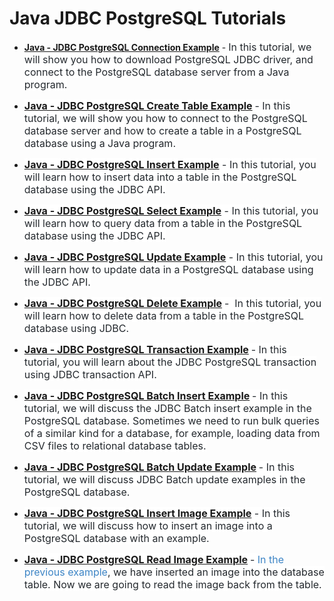 
# Java JDBC PostgreSQL Tutorials

<div>
<div style="text-align: left;">
</div>
<ul style="text-align: left;">
<li><a href="https://www.javaguides.net/2020/02/java-jdbc-postgresql-connection-example.html" target="_blank"><b>Java - JDBC PostgreSQL Connection Example</b></a>&nbsp;-&nbsp;<span style="background-color: white; color: #24292e; font-family: , &quot;blinkmacsystemfont&quot; , &quot;segoe ui&quot; , &quot;helvetica&quot; , &quot;arial&quot; , sans-serif , &quot;apple color emoji&quot; , &quot;segoe ui emoji&quot;; font-size: 16px;">In this tutorial, we will show you how to download PostgreSQL JDBC driver, and connect to the PostgreSQL database server from a Java program.</span></li>
</ul>
<ul style="text-align: left;">
<li><span style="background-color: white; color: #24292e; font-family: , &quot;blinkmacsystemfont&quot; , &quot;segoe ui&quot; , &quot;helvetica&quot; , &quot;arial&quot; , sans-serif , &quot;apple color emoji&quot; , &quot;segoe ui emoji&quot;; font-size: 16px;"><b><a href="https://www.javaguides.net/2020/02/java-jdbc-postgresql-create-table.html" target="_blank">Java - JDBC PostgreSQL Create Table Example</a>&nbsp;</b>-&nbsp;</span><span style="background-color: white; color: #24292e; font-family: , &quot;blinkmacsystemfont&quot; , &quot;segoe ui&quot; , &quot;helvetica&quot; , &quot;arial&quot; , sans-serif , &quot;apple color emoji&quot; , &quot;segoe ui emoji&quot;; font-size: 16px;">In this tutorial, we will show you how to connect to the PostgreSQL database server and how to create a table in a PostgreSQL database using a Java program.</span></li>
</ul>
<ul style="text-align: left;">
<li><span style="background-color: white; color: #24292e; font-family: , &quot;blinkmacsystemfont&quot; , &quot;segoe ui&quot; , &quot;helvetica&quot; , &quot;arial&quot; , sans-serif , &quot;apple color emoji&quot; , &quot;segoe ui emoji&quot;; font-size: 16px;"><a href="https://www.javaguides.net/2020/02/java-jdbc-postgresql-insert-example.html" target="_blank"><b>Java - JDBC PostgreSQL Insert Example</b></a>&nbsp;-&nbsp;</span><span style="background-color: white; color: #24292e; font-family: , &quot;blinkmacsystemfont&quot; , &quot;segoe ui&quot; , &quot;helvetica&quot; , &quot;arial&quot; , sans-serif , &quot;apple color emoji&quot; , &quot;segoe ui emoji&quot;; font-size: 16px;">In this tutorial, you will learn how to insert data into a table in the PostgreSQL database using the JDBC API.</span></li>
</ul>
<ul style="text-align: left;">
<li><span style="background-color: white; color: #24292e; font-family: , &quot;blinkmacsystemfont&quot; , &quot;segoe ui&quot; , &quot;helvetica&quot; , &quot;arial&quot; , sans-serif , &quot;apple color emoji&quot; , &quot;segoe ui emoji&quot;; font-size: 16px;"><a href="https://www.javaguides.net/2020/02/java-jdbc-postgresql-select-example.html" target="_blank"><b>Java - JDBC PostgreSQL Select Example</b></a>&nbsp;-&nbsp;</span><span style="background-color: white; color: #24292e; font-family: , &quot;blinkmacsystemfont&quot; , &quot;segoe ui&quot; , &quot;helvetica&quot; , &quot;arial&quot; , sans-serif , &quot;apple color emoji&quot; , &quot;segoe ui emoji&quot;; font-size: 16px;">In this tutorial, you will learn how to query data from a table in the PostgreSQL database using the JDBC API.</span></li>
</ul>
<ul style="text-align: left;">
<li><span style="background-color: white; color: #24292e; font-family: , &quot;blinkmacsystemfont&quot; , &quot;segoe ui&quot; , &quot;helvetica&quot; , &quot;arial&quot; , sans-serif , &quot;apple color emoji&quot; , &quot;segoe ui emoji&quot;; font-size: 16px;"><a href="https://www.javaguides.net/2020/02/java-jdbc-postgresql-update-example.html" target="_blank"><b>Java - JDBC PostgreSQL Update Example</b></a>&nbsp;-&nbsp;</span><span style="background-color: white; color: #24292e; font-family: , &quot;blinkmacsystemfont&quot; , &quot;segoe ui&quot; , &quot;helvetica&quot; , &quot;arial&quot; , sans-serif , &quot;apple color emoji&quot; , &quot;segoe ui emoji&quot;; font-size: 16px;">In this tutorial, you will learn how to update data in a PostgreSQL database using the JDBC API.</span></li>
</ul>
<ul style="text-align: left;">
<li><span style="background-color: white; color: #24292e; font-family: , &quot;blinkmacsystemfont&quot; , &quot;segoe ui&quot; , &quot;helvetica&quot; , &quot;arial&quot; , sans-serif , &quot;apple color emoji&quot; , &quot;segoe ui emoji&quot;; font-size: 16px;"><b><a href="https://www.javaguides.net/2020/02/java-jdbc-postgresql-delete-example.html" target="_blank">Java - JDBC PostgreSQL Delete Example</a>&nbsp;</b>-&nbsp;</span><span style="background-color: white; color: #24292e; font-family: , &quot;blinkmacsystemfont&quot; , &quot;segoe ui&quot; , &quot;helvetica&quot; , &quot;arial&quot; , sans-serif , &quot;apple color emoji&quot; , &quot;segoe ui emoji&quot;; font-size: 16px;">&nbsp;</span><span style="background-color: white; color: #24292e; font-family: , &quot;blinkmacsystemfont&quot; , &quot;segoe ui&quot; , &quot;helvetica&quot; , &quot;arial&quot; , sans-serif , &quot;apple color emoji&quot; , &quot;segoe ui emoji&quot;; font-size: 16px;">In this tutorial, you will learn how to delete data from a table in the PostgreSQL database using JDBC.</span></li>
</ul>
<ul style="text-align: left;">
<li><span style="background-color: white; color: #24292e; font-family: , &quot;blinkmacsystemfont&quot; , &quot;segoe ui&quot; , &quot;helvetica&quot; , &quot;arial&quot; , sans-serif , &quot;apple color emoji&quot; , &quot;segoe ui emoji&quot;; font-size: 16px;"><b><a href="https://www.javaguides.net/2020/02/java-jdbc-postgresql-transaction-example.html" target="_blank">Java - JDBC PostgreSQL Transaction Example</a>&nbsp;</b>-&nbsp;</span><span style="background-color: white; color: #24292e; font-family: , &quot;blinkmacsystemfont&quot; , &quot;segoe ui&quot; , &quot;helvetica&quot; , &quot;arial&quot; , sans-serif , &quot;apple color emoji&quot; , &quot;segoe ui emoji&quot;; font-size: 16px;">In this tutorial, you will learn about the JDBC PostgreSQL transaction using JDBC transaction API.</span></li>
</ul>
<ul style="text-align: left;">
<li><span style="background-color: white; color: #24292e; font-family: , &quot;blinkmacsystemfont&quot; , &quot;segoe ui&quot; , &quot;helvetica&quot; , &quot;arial&quot; , sans-serif , &quot;apple color emoji&quot; , &quot;segoe ui emoji&quot;; font-size: 16px;"><b><a href="https://www.javaguides.net/2020/02/java-jdbc-postgresql-batch-insert.html" target="_blank">Java - JDBC PostgreSQL Batch Insert Example</a>&nbsp;</b>-&nbsp;</span><span style="background-color: white; color: #24292e; font-family: , &quot;blinkmacsystemfont&quot; , &quot;segoe ui&quot; , &quot;helvetica&quot; , &quot;arial&quot; , sans-serif , &quot;apple color emoji&quot; , &quot;segoe ui emoji&quot;; font-size: 16px;">In this tutorial, we will discuss the JDBC Batch insert example in the PostgreSQL database. Sometimes we need to run bulk queries of a similar kind for a database, for example, loading data from CSV files to relational database tables.</span></li>
</ul>
<ul style="text-align: left;">
<li><span style="background-color: white; color: #24292e; font-family: , &quot;blinkmacsystemfont&quot; , &quot;segoe ui&quot; , &quot;helvetica&quot; , &quot;arial&quot; , sans-serif , &quot;apple color emoji&quot; , &quot;segoe ui emoji&quot;; font-size: 16px;"><b><a href="https://www.javaguides.net/2020/02/java-jdbc-postgresql-batch-update.html" target="_blank">Java - JDBC PostgreSQL Batch Update Example</a>&nbsp;</b>-&nbsp;</span><span style="background-color: white; color: #24292e; font-family: , &quot;blinkmacsystemfont&quot; , &quot;segoe ui&quot; , &quot;helvetica&quot; , &quot;arial&quot; , sans-serif , &quot;apple color emoji&quot; , &quot;segoe ui emoji&quot;; font-size: 16px;">In this tutorial, we will discuss JDBC Batch update examples in the PostgreSQL database.</span></li>
</ul>
<ul style="text-align: left;">
<li><span style="background-color: white; color: #24292e; font-family: , &quot;blinkmacsystemfont&quot; , &quot;segoe ui&quot; , &quot;helvetica&quot; , &quot;arial&quot; , sans-serif , &quot;apple color emoji&quot; , &quot;segoe ui emoji&quot;; font-size: 16px;"><a href="https://www.javaguides.net/2020/02/java-jdbc-postgresql-insert-image.html" target="_blank"><b>Java - JDBC PostgreSQL Insert Image Example</b></a>&nbsp;-&nbsp;</span><span style="background-color: white; color: #24292e; font-family: , &quot;blinkmacsystemfont&quot; , &quot;segoe ui&quot; , &quot;helvetica&quot; , &quot;arial&quot; , sans-serif , &quot;apple color emoji&quot; , &quot;segoe ui emoji&quot;; font-size: 16px;">In this tutorial, we will discuss how to insert an image into a PostgreSQL database with an example.</span></li>
</ul>
<ul style="text-align: left;">
<li><span style="background-color: white; color: #24292e; font-family: , &quot;blinkmacsystemfont&quot; , &quot;segoe ui&quot; , &quot;helvetica&quot; , &quot;arial&quot; , sans-serif , &quot;apple color emoji&quot; , &quot;segoe ui emoji&quot;; font-size: 16px;"><b><a href="https://www.javaguides.net/2020/02/java-jdbc-postgresql-read-image-example.html" target="_blank">Java - JDBC PostgreSQL Read Image Example</a>&nbsp;</b>-&nbsp;</span><a href="https://www.javaguides.net/2020/02/java-jdbc-postgresql-insert-image.html" style="background-attachment: initial; background-clip: initial; background-image: initial; background-origin: initial; background-position: initial; background-repeat: initial; background-size: initial; color: #3d85c6; font-family: -apple-system, BlinkMacSystemFont, &quot;Segoe UI&quot;, Helvetica, Arial, sans-serif, &quot;Apple Color Emoji&quot;, &quot;Segoe UI Emoji&quot;; font-size: 16px; text-decoration-line: none;" target="_blank">In the previous example</a><span style="background-color: white; color: #24292e; font-family: , &quot;blinkmacsystemfont&quot; , &quot;segoe ui&quot; , &quot;helvetica&quot; , &quot;arial&quot; , sans-serif , &quot;apple color emoji&quot; , &quot;segoe ui emoji&quot;; font-size: 16px;">, we have inserted an image into the database table. Now we are going to read the image back from the table.</span></li>
</ul>
</div>
